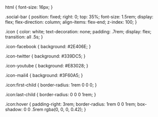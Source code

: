 html {
	font-size: 16px;
}

.social-bar {
	position: fixed;
	right: 0;
	top: 35%;
	font-size: 1.5rem;
	display: flex;
	flex-direction: column;
	align-items: flex-end;
	z-index: 100;
}

.icon {
	color: white;
	text-decoration: none;
	padding: .7rem;
	display: flex;
	transition: all .5s;
}

.icon-facebook {
	background: #2E406E;
}

.icon-twitter {
	background: #339DC5;
}

.icon-youtube {
	background: #E83028;
}

.icon-mail4 {
	background: #3F60A5;
}

.icon:first-child {
	border-radius: 1rem 0 0 0;
}

.icon:last-child {
	border-radius: 0 0 0 1rem;
}

.icon:hover {
	padding-right: 3rem;
	border-radius: 1rem 0 0 1rem;
	box-shadow: 0 0 .5rem rgba(0, 0, 0, 0.42);
}
